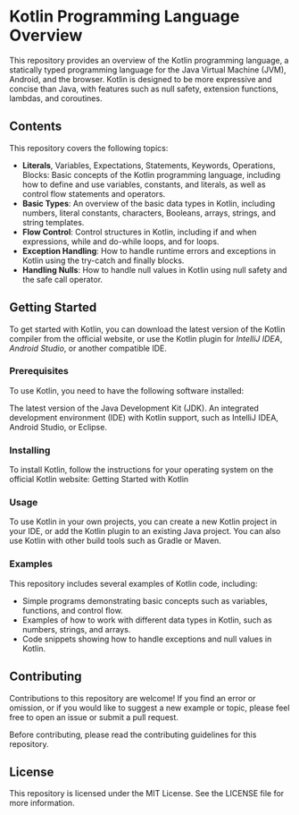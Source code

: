 
# Kotlin Programming Language Overview
This repository provides an overview of the Kotlin programming language, a statically typed programming language for the Java Virtual Machine (JVM), Android, and the browser. Kotlin is designed to be more expressive and concise than Java, with features such as null safety, extension functions, lambdas, and coroutines.

## Contents
This repository covers the following topics:

* **Literals**, Variables, Expectations, Statements, Keywords, Operations, Blocks: Basic concepts of the Kotlin programming language, including how to define and use variables, constants, and literals, as well as control flow statements and operators.
* **Basic Types**: An overview of the basic data types in Kotlin, including numbers, literal constants, characters, Booleans, arrays, strings, and string templates.
* **Flow Control**: Control structures in Kotlin, including if and when expressions, while and do-while loops, and for loops.
* **Exception Handling**: How to handle runtime errors and exceptions in Kotlin using the try-catch and finally blocks.
* **Handling Nulls**: How to handle null values in Kotlin using null safety and the safe call operator.

## Getting Started
To get started with Kotlin, you can download the latest version of the Kotlin compiler from the official website, or use the Kotlin plugin for *IntelliJ IDEA*, *Android Studio*, or another compatible IDE.

### Prerequisites
To use Kotlin, you need to have the following software installed:

The latest version of the Java Development Kit (JDK).
An integrated development environment (IDE) with Kotlin support, such as IntelliJ IDEA, Android Studio, or Eclipse.
### Installing
To install Kotlin, follow the instructions for your operating system on the official Kotlin website:  Getting Started with Kotlin
### Usage
To use Kotlin in your own projects, you can create a new Kotlin project in your IDE, or add the Kotlin plugin to an existing Java project. You can also use Kotlin with other build tools such as Gradle or Maven.

### Examples
This repository includes several examples of Kotlin code, including:

* Simple programs demonstrating basic concepts such as variables, functions, and control flow.
* Examples of how to work with different data types in Kotlin, such as numbers, strings, and arrays.
* Code snippets showing how to handle exceptions and null values in Kotlin.
## Contributing
Contributions to this repository are welcome! If you find an error or omission, or if you would like to suggest a new example or topic, please feel free to open an issue or submit a pull request.

Before contributing, please read the contributing guidelines for this repository.

## License
This repository is licensed under the MIT License. See the LICENSE file for more information.

